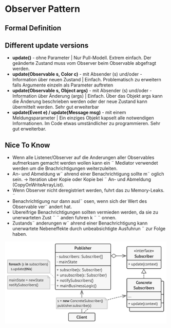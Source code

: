 # Observer Pattern
## Formal Definition 


## Different update versions
- **update()** - ohne Parameter | Nur Pull-Modell. Extrem einfach. Der geänderte Zustand muss vom Observer beim Observable abgefragt
werden. 
- **update(Observable s, Color c)** - mit Absender (s) und/oder - Information über neuen Zustand | Einfach. Problematisch zu erweitern falls Argumente einzeln als Parameter auftreten 
- **update(Observable s, Object args)** - mit Absender (s) und/oder - Information über Änderung (args) | Einfach. Über das Objekt args kann die Änderung beschrieben werden oder der neue Zustand kann
übermittelt werden. Sehr gut erweiterbar
- **update(Event e) / update(Message msg)** - mit einem Meldungsparameter | Ein einziges Objekt kapselt alle notwendigen Informationen. Im Code etwas umständlicher zu
programmieren. Sehr gut erweiterbar. 

## Nice To Know
- Wenn alle Listener/Observer auf die Anderungen aller Observables aufmerksam gemacht werden wollen kann ein ¨
Mediator verwendet werden um die Bnachrichtigungen weiterzuleiten.
- An- und Abmeldung w¨ ahrend einer Benachrichtigung sollte m¨ oglich sein. → Iteration uber Kopie oder Kopie bei ¨
An- und Abmeldung (CopyOnWriteArrayList).
- Wenn Observer nicht deregistriert werden, fuhrt das zu Memory-Leaks. ¨
- Benachrichtigung nur dann ausl¨ osen, wenn sich der Wert des Observable ver¨ andert hat.
- Ubereifrige Benachrichtigungen sollten vermieden werden, da sie zu unerwarteten Zust ¨ ¨ anden fuhren k ¨ ¨ onnen.
- Zustands¨ anderungen w¨ ahrend einer Benachrichtigung kann unerwartete Nebeneffekte durch unbeabsichtigte Ausfuhrun ¨
zur Folge haben.


<img src="img/observer_pattern.png" width="1000">
